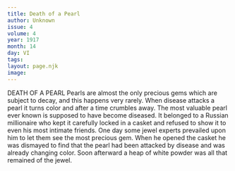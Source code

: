 ```yaml
---
title: Death of a Pearl
author: Unknown
issue: 4
volume: 4
year: 1917
month: 14
day: VI
tags:
layout: page.njk
image:
---
```

DEATH OF A PEARL    Pearls are almost the only precious gems which are subject to decay, and this happens very rarely. When disease attacks a pearl it turns color and after a time crumbles away. The most valuable pearl ever known is supposed to have become diseased. It belonged to a Russian millionaire who kept it carefully locked in a casket and refused to show it to even his most intimate friends. One day some jewel experts prevailed upon him to let them see the most precious gem. When he opened the casket he was dismayed to find that the pearl had been attacked by disease and was already changing color. Soon afterward a heap of white powder was all that remained of the jewel. 
